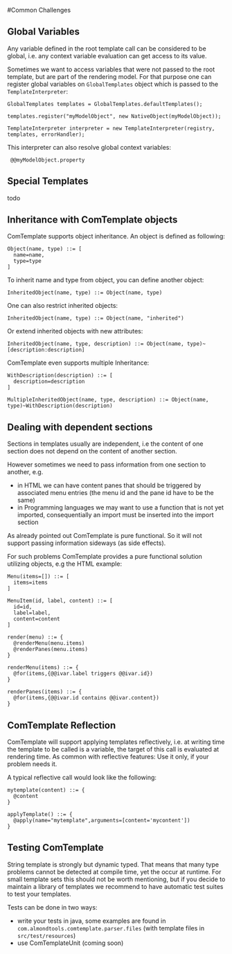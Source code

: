 #Common Challenges

## Global Variables

Any variable defined in the root template call can be considered to be global, i.e. any context variable evaluation can get access to its value.

Sometimes we want to access variables that were not passed to the root template, but are part of the rendering model. For that purpose one can register global variables on `GlobalTemplates` object which is passed to the `TemplateInterpreter`:

    GlobalTemplates templates = GlobalTemplates.defaultTemplates();
    
    templates.register("myModelObject", new NativeObject(myModelObject));
    
    TemplateInterpreter interpreter = new TemplateInterpreter(registry, templates, errorHandler);
    
This interpreter can also resolve global context variables:

     @@myModelObject.property
   

## Special Templates

todo

## Inheritance with ComTemplate objects

ComTemplate supports object inheritance. An object is defined as following:

    Object(name, type) ::= [
      name=name,
      type=type
    ]

To inherit name and type from object, you can define another object:

    InheritedObject(name, type) ::= Object(name, type)

One can also restrict inherited objects:

    InheritedObject(name, type) ::= Object(name, "inherited")

Or extend inherited objects with new attributes:

    InheritedObject(name, type, description) ::= Object(name, type)~[description:description]

ComTemplate even supports multiple Inheritance:

    WithDescription(description) ::= [
      description=description
    ]
    
    MultipleInheritedObject(name, type, description) ::= Object(name, type)~WithDescription(description)

## Dealing with dependent sections

Sections in templates usually are independent, i.e the content of one section does not depend on the content of another section.

However sometimes we need to pass information from one section to another, e.g.

 - in HTML we can have content panes that should be triggered by associated menu entries (the menu id and the pane id have to be the same)
 - in Programming languages we may want to use a function that is not yet imported, consequentially an import must be inserted into the import section

As already pointed out ComTemplate is pure functional. So it will not support passing information sideways (as side effects).

For such problems ComTemplate provides a pure functional solution utilizing objects, e.g the HTML example:

    Menu(items=[]) ::= [
      items=items
    ]
    
    MenuItem(id, label, content) ::= [
      id=id,
      label=label,
      content=content
    ]

    render(menu) ::= {
      @renderMenu(menu.items)
      @renderPanes(menu.items)
    }
    
    renderMenu(items) ::= {
      @for(items,{@@ivar.label triggers @@ivar.id})
    }
    
    renderPanes(items) ::= {
      @for(items,{@@ivar.id contains @@ivar.content})
    }

## ComTemplate Reflection

ComTemplate will support applying templates reflectively, i.e. at writing time the template to be called is a variable, the target of this call is evaluated at rendering time. As common with reflective features: Use it only, if your problem needs it.

A typical reflective call would look like the following:

    mytemplate(content) ::= {
      @content
    }
    
    applyTemplate() ::= {
      @apply(name="mytemplate",arguments=[content='mycontent'])
    }
    
## Testing ComTemplate

String template is strongly but dynamic typed. That means that many type problems cannot be detected at compile time, yet the occur at runtime. For small template sets this should not be worth mentioning, but if you decide to maintain a library of templates we recommend to have automatic test suites to test your templates.

Tests can be done in two ways:

 - write your tests in java, some examples are found in `com.almondtools.comtemplate.parser.files` (with template files in `src/test/resources`)
 - use ComTemplateUnit (coming soon)  
